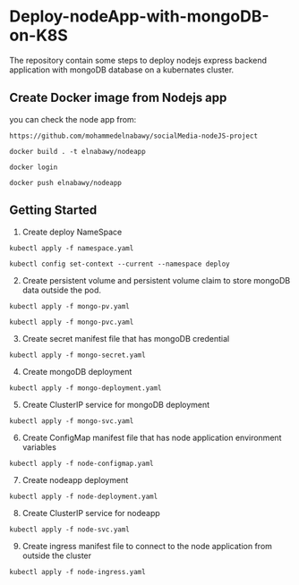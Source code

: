 # Deploy-nodeApp-with-mongoDB-on-K8S
The repository contain some steps to deploy nodejs express backend application with mongoDB database on a kubernates cluster.
## Create Docker image from Nodejs app
you can check the node app from: 
```
https://github.com/mohammedelnabawy/socialMedia-nodeJS-project
```
```
docker build . -t elnabawy/nodeapp
```
```
docker login
```
```
docker push elnabawy/nodeapp
```
## Getting Started
1. Create deploy NameSpace
```
kubectl apply -f namespace.yaml
```
```
kubectl config set-context --current --namespace deploy
```
2. Create persistent volume and persistent volume claim to store mongoDB data outside the pod.
```
kubectl apply -f mongo-pv.yaml
```
```
kubectl apply -f mongo-pvc.yaml
```
3. Create secret manifest file that has mongoDB credential
```
kubectl apply -f mongo-secret.yaml
```
4. Create mongoDB deployment
```
kubectl apply -f mongo-deployment.yaml
```
5. Create ClusterIP service for mongoDB deployment
```
kubectl apply -f mongo-svc.yaml
```
6. Create ConfigMap manifest file that has node application environment variables
```
kubectl apply -f node-configmap.yaml
```
7. Create nodeapp deployment
```
kubectl apply -f node-deployment.yaml
```
8. Create ClusterIP service for nodeapp
```
kubectl apply -f node-svc.yaml
```
9. Create ingress manifest file to connect to the node application from outside the cluster
```
kubectl apply -f node-ingress.yaml
```